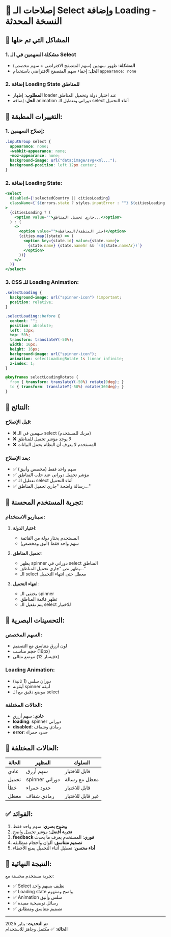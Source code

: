 # 🔧 إصلاحات الـ Select وإضافة Loading - النسخة المحدثة

## 🎯 المشاكل التي تم حلها

### 1. مشكلة السهمين في الـ Select
- **المشكلة**: ظهور سهمين (سهم المتصفح الافتراضي + سهم مخصص)
- **الحل**: إخفاء سهم المتصفح الافتراضي باستخدام `appearance: none`

### 2. إضافة Loading State للمناطق
- **المطلوب**: إظهار loader عند اختيار دولة وتحميل المناطق
- **الحل**: إضافة animation دوراني وتعطيل الـ select أثناء التحميل

## 🔧 التغييرات المطبقة:

### 1. إصلاح السهمين:
```css
.inputGroup select {
  appearance: none;
  -webkit-appearance: none;
  -moz-appearance: none;
  background-image: url("data:image/svg+xml...");
  background-position: left 12px center;
}
```

### 2. إضافة Loading State:
```jsx
<select
  disabled={!selectedCountry || citiesLoading}
  className={`${errors.state ? styles.inputError : ""} ${citiesLoading ? styles.selectLoading : ""}`}
>
  {citiesLoading ? (
    <option value="">جاري تحميل المناطق...</option>
  ) : (
    <>
      <option value="">اختر المنطقة/المحافظة</option>
      {cities.map((state) => (
        <option key={state.id} value={state.name}>
          {state.name} {state.nameAr && `(${state.nameAr})`}
        </option>
      ))}
    </>
  )}
</select>
```

### 3. CSS للـ Loading Animation:
```css
.selectLoading {
  background-image: url("spinner-icon") !important;
  position: relative;
}

.selectLoading::before {
  content: "";
  position: absolute;
  left: 12px;
  top: 50%;
  transform: translateY(-50%);
  width: 16px;
  height: 16px;
  background-image: url("spinner-icon");
  animation: selectLoadingRotate 1s linear infinite;
  z-index: 1;
}

@keyframes selectLoadingRotate {
  from { transform: translateY(-50%) rotate(0deg); }
  to { transform: translateY(-50%) rotate(360deg); }
}
```

## 🚀 النتائج:

### قبل الإصلاح:
- ❌ سهمين في الـ select (مربك للمستخدم)
- ❌ لا يوجد مؤشر تحميل للمناطق
- ❌ المستخدم لا يعرف أن النظام يحمل البيانات

### بعد الإصلاح:
- ✅ سهم واحد فقط (مخصص وأنيق)
- ✅ مؤشر تحميل دوراني عند جلب المناطق
- ✅ تعطيل الـ select أثناء التحميل
- ✅ رسالة واضحة "جاري تحميل المناطق..."

## 📱 تجربة المستخدم المحسنة:

### سيناريو الاستخدام:
1. **اختيار الدولة**: 
   - المستخدم يختار دولة من القائمة
   - سهم واحد فقط (أنيق ومخصص)

2. **تحميل المناطق**:
   - يظهر spinner دوراني في select المناطق
   - يظهر نص "جاري تحميل المناطق..."
   - الـ select معطل حتى انتهاء التحميل

3. **انتهاء التحميل**:
   - يختفي الـ spinner
   - تظهر قائمة المناطق
   - يتم تفعيل الـ select للاختيار

## 🎨 التحسينات البصرية:

### السهم المخصص:
- لون أزرق متناسق مع التصميم
- حجم مناسب (16px)
- موضع مثالي (يسار 12px)

### Loading Animation:
- دوران سلس (1 ثانية)
- أيقونة spinner أنيقة
- موضع دقيق مع الـ select

### الحالات المختلفة:
- **عادي**: سهم أزرق
- **loading**: spinner دوراني
- **disabled**: رمادي وشفاف
- **error**: حدود حمراء

## 🔄 الحالات المختلفة:

| الحالة | المظهر | السلوك |
|--------|---------|---------|
| عادي | سهم أزرق | قابل للاختيار |
| تحميل | spinner دوراني | معطل مع رسالة |
| خطأ | حدود حمراء | قابل للاختيار |
| معطل | رمادي شفاف | غير قابل للاختيار |

## ✅ الفوائد:

1. **وضوح بصري**: سهم واحد فقط
2. **تجربة أفضل**: مؤشر تحميل واضح
3. **feedback فوري**: المستخدم يعرف ما يحدث
4. **تصميم متناسق**: ألوان وأحجام متطابقة
5. **أداء محسن**: تعطيل أثناء التحميل يمنع الأخطاء

## 🎉 النتيجة النهائية:

تجربة مستخدم محسنة مع:
- ✅ Select نظيف بسهم واحد
- ✅ Loading state واضح ومفهوم
- ✅ Animation سلس وأنيق
- ✅ رسائل توضيحية مفيدة
- ✅ تصميم متناسق ومتطابق

---

**تم التحديث**: يناير 2025  
**الحالة**: ✅ مكتمل وجاهز للاستخدام 